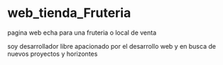 # web_tienda_Fruteria
pagina web echa para una fruteria o local de venta

soy desarrollador libre apacionado por el desarrollo web y en busca de nuevos proyectos y horizontes
